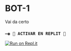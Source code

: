 # BOT-1
Vai da certo

### `—◉ 🌌 ACTIVAR EN REPLIT 🌌`

[![Run on Repl.it](https://repl.it/badge/github/MagoInterior/BOT-1)](https://repl.it/github/MagoInterior/BOT-1) 

